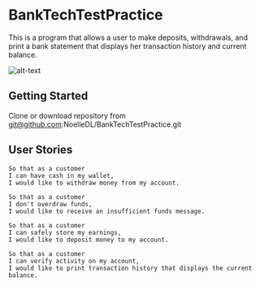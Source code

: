 # BankTechTestPractice

This is a program that allows a user to make deposits, withdrawals, and print a bank statement that displays her transaction history and current balance.

![alt-text](BankAccountDiagram.png)

## Getting Started

Clone or download repository from git@github.com:NoelleDL/BankTechTestPractice.git

## User Stories

```
So that as a customer
I can have cash in my wallet,
I would like to withdraw money from my account.
```
```
So that as a customer
I don't overdraw funds,
I would like to receive an insufficient funds message.
```
```
So that as a customer
I can safely store my earnings,
I would like to deposit money to my account.
```
```
So that as a customer
I can verify activity on my account,
I would like to print transaction history that displays the current balance.
